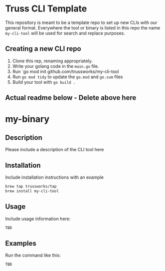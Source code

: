 # Truss CLI Template

This repository is meant to be a template repo to set up new CLIs with our general format. Everywhere
the tool or binary is listed in this repo the name `my-cli-tool` will be used for search and replace
purposes.

## Creating a new CLI repo

1. Clone this rep, renaming appropriately.
1. Write your golang code in the `main.go` file.
1. Run `go mod init github.com/trussworks/my-cli-tool
1. Run `go mod tidy` to update the `go.mod` and `go.sum` files
1. Build your tool with `go build .`

## Actual readme below  - Delete above here

# my-binary

## Description

Please include a description of the CLI tool here

## Installation

Include installation instructions with an example

```sh
brew tap trussworks/tap
brew install my-cli-tool
```

## Usage

Include usage information here:

```sh
TBD
```

## Examples

Run the command like this:

```sh
TBD
```
